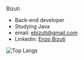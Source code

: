 Bizuti 

-  Back-end developer
-  Studying Java
-  email: ebizuti@gmail.com
-  Linkedin: <a href=https://www.linkedin.com/in/enzo-bizuti-30ba7b239/>Enzo Bizuti <a/> 

![Top Langs](https://github-readme-stats.vercel.app/api/top-langs/?username=bizuti&layout=compact&theme:dracula&hide_progress=true&langs_count=5)


